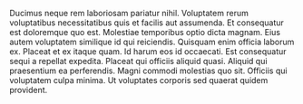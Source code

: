<p>Ducimus neque rem laboriosam pariatur nihil. Voluptatem rerum voluptatibus necessitatibus quis et facilis aut assumenda. Et consequatur est doloremque quo est. Molestiae temporibus optio dicta magnam. Eius autem voluptatem similique id qui reiciendis. Quisquam enim officia laborum ex. Placeat et ex itaque quam. Id harum eos id occaecati. Est consequatur sequi a repellat expedita. Placeat qui officiis aliquid quasi. Aliquid qui praesentium ea perferendis. Magni commodi molestias quo sit. Officiis qui voluptatem culpa minima. Ut voluptates corporis sed quaerat quidem provident.</p>
